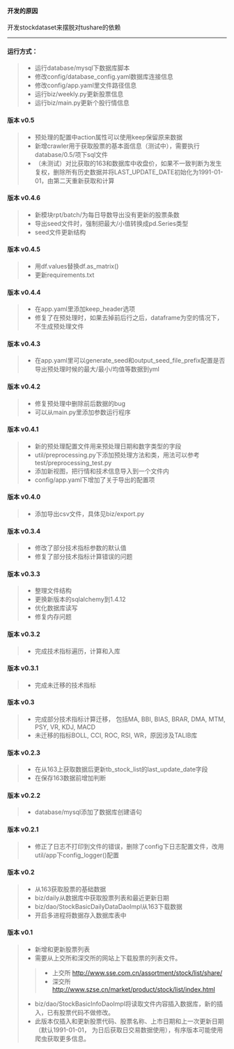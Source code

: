 #### 开发的原因

开发stockdataset来摆脱对tushare的依赖

----
#### 运行方式：
> + 运行database/mysql下数据库脚本
> + 修改config/database_config.yaml数据库连接信息
> + 修改config/app.yaml里文件路径信息
> + 运行biz/weekly.py更新股票信息
> + 运行biz/main.py更新个股行情信息

#### 版本 v0.5
> + 预处理的配置中action属性可以使用keep保留原来数据
> + 新增crawler用于获取股票的基本面信息（测试中），需要执行database/0.5/项下sql文件
> + （未测试）对比获取的163和数据库中收盘价，如果不一致判断为发生复权，删除所有历史数据并将LAST_UPDATE_DATE初始化为1991-01-01，由第二天重新获取和计算

#### 版本 v0.4.6
> + 新模块rpt/batch/为每日导数导出没有更新的股票条数
> + 导出seed文件时，强制把最大/小值转换成pd.Series类型
> + seed文件更新结构

#### 版本 v0.4.5
> + 用df.values替换df.as_matrix()
> + 更新requirements.txt

#### 版本 v0.4.4
> + 在app.yaml里添加keep_header选项
> + 修复了在预处理时，如果去掉前后行之后，dataframe为空的情况下，不生成预处理文件

#### 版本 v0.4.3
> + 在app.yaml里可以generate_seed和output_seed_file_prefix配置是否导出预处理时候的最大/最小/均值等数据到yml

#### 版本 v0.4.2
> + 修复预处理中删除前后数据的bug
> + 可以从main.py里添加参数运行程序 

#### 版本 v0.4.1
> + 新的预处理配置文件用来预处理日期和数字类型的字段
> + util/preprocessing.py下添加预处理方法和类，用法可以参考test/preprocessing_test.py
> + 添加新视图，把行情和技术信息导入到一个文件内
> + config/app.yaml下增加了关于导出的配置项

#### 版本 v0.4.0
> + 添加导出csv文件，具体见biz/export.py

#### 版本 v0.3.4
> + 修改了部分技术指标参数的默认值
> + 修复了部分技术指标计算错误的问题

#### 版本 v0.3.3
> + 整理文件结构
> + 更换新版本的sqlalchemy到1.4.12
> + 优化数据库读写
> + 修复内存问题

#### 版本 v0.3.2
> + 完成技术指标遍历，计算和入库

#### 版本 v0.3.1
> + 完成未迁移的技术指标

#### 版本 v0.3
> + 完成部分技术指标计算迁移， 包括MA, BBI, BIAS, BRAR, DMA, MTM, PSY, VR, KDJ, MACD
> + 未迁移的指标BOLL, CCI, ROC, RSI, WR，原因涉及TALIB库

#### 版本 v0.2.3
> + 在从163上获取数据后更新tb_stock_list的last_update_date字段
> + 在保存163数据前增加判断

#### 版本 v0.2.2
> + database/mysql添加了数据库创建语句

#### 版本 v0.2.1
> + 修正了日志不打印到文件的错误，删除了config下日志配置文件，改用util/app下config_logger()配置

#### 版本 v0.2
> + 从163获取股票的基础数据
> + biz/daily从数据库中获取股票列表和最近更新日期
> + biz/dao/StockBasicDailyDataDaoImpl从163下载数据
> + 开启多进程将数据存入数据库表中

#### 版本 v0.1
> + 新增和更新股票列表
> + 需要从上交所和深交所的网站上下载股票的列表文件。
>> - 上交所 http://www.sse.com.cn/assortment/stock/list/share/
>> - 深交所 http://www.szse.cn/market/product/stock/list/index.html
> + biz/dao/StockBasicInfoDaoImpl将读取文件内容插入数据库，新的插入，已有股票代码不做修改。
> + 此版本仅插入和更新股票代码、股票名称、上市日期和上一次更新日期（默认1991-01-01， 为日后获取日交易数据使用），有序版本可能使用爬虫获取更多信息。
